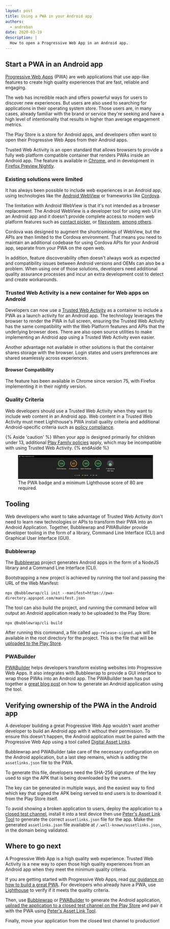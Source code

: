 ```yaml
---
layout: post
title: Using a PWA in your Android app
authors:
  - andreban
date: 2020-03-19
description: |
  How to open a Progressive Web App in an Android app.
---
```


## Start a PWA in an Android app

[Progressive Web Apps][1] (PWA) are web applications that use app-like features to create
high quality experiences that are fast, reliable and engaging.

The web has incredible reach and offers powerful ways for users to discover new experiences. But
users are also used to searching for applications in their operating system store. Those users are,
in many cases, already familiar with the brand or service they're seeking and have a high level of intentionality
that results in higher than average engagement metrics.

The Play Store is a store for Android apps, and developers often want to open their Progressive Web
Apps from their Android apps.

Trusted Web Activity is an open standard that allows browsers to provide a fully web platform
compatible container that renders PWAs inside an Android app. The feature
is available in [Chrome][2], and in development in [Firefox Preview Nightly][3].

### Existing solutions were limited

It has always been possible to include web experiences in an Android app, using technologies like
the [Android WebView][4] or frameworks like [Cordova][5].

The limitation with Android WebView is that it's not intended as a browser replacement. The Android
WebView is a developer tool for using web UI in an Android app and it doesn't provide complete
access to modern web platform features such as [contact picker][6], or [filesystem][7],
[among others][17].

Cordova was designed to augment the shortcomings of WebView, but the APIs are then limited to the
Cordova environment.  That means you need to maintain an additional codebase for using Cordova APIs
for your Android app, separate from your PWA on the open web.   

In addition, feature discoverability often doesn't always work as expected and compatibility issues
between Android versions and OEMs can also be a problem. When using one of those solutions,
developers need additional quality assurance processes and incur an extra development cost to
detect and create workarounds.

### Trusted Web Activity is a new container for Web apps on Android

Developers can now use a [Trusted Web Activity][8] as a container to include a PWA as a launch
activity for an Android app. The technology leverages the browser to render the PWA in full screen,
ensuring the Trusted Web Activity has the same compatibility with the Web Platform features and
APIs that the underlying browser does. There are also open source utilities to make implementing
an Android app using a Trusted Web Activity even easier.  

Another advantage not available in other solutions is that the container shares storage with the
browser. Login states and users preferences are shared seamlessly across experiences.

#### Browser Compatibility

The feature has been available in Chrome since version 75, with Firefox implementing it in their
nightly version.

### Quality Criteria

Web developers should use a Trusted Web Activity when they want to include web content in an
Android app. Web content in a Trusted Web Activity must meet Lighthouse's PWA install quality
criteria and additional Android-specific criteria such as [policy compliance][9].

{% Aside 'caution' %}
  When your app is designed primarily for children under 13,
  additional [Play Family policies][18] apply, which may be incompatible
  with using Trusted Web Activity.
{% endAside %}

<figure class="w-figure w-figure--center">
  <img src="lh-score.png" style="max-width: 100%;"
    alt="A screenshot showing the Lighthouse score for AirHorn, with the PWA badge and a performance score of 100."/>
  <figcaption class="w-figcaption w-figcaption--fullbleed">
    The PWA badge and a minimum Lighthouse score of 80 are required.
  </figcaption>
</figure>

## Tooling 

Web developers who want to take advantage of Trusted Web Activity don't need to learn new
technologies or APIs to transform their PWA into an Android Application. Together, Bubblewrap and
PWABuilder provide developer tooling in the form of a library, Command Line Interface (CLI) and
Graphical User Interface (GUI).

### Bubblewrap

The [Bubblewrap][10] project generates Android apps in the form of a NodeJS
library and a Command Line Interface (CLI).

Bootstrapping a new project is achieved by running the tool and passing the URL of the Web
Manifest:

```shell
npx @bubblewrap/cli init --manifest=https://pwa-directory.appspot.com/manifest.json
```

The tool can also build the project, and running the command below will output an Android
application ready to be uploaded to the Play Store:

```shell
npx @bubblewrap/cli build
```

After running this command, a file called `app-release-signed.apk` will be available in the root
directory for the project. This is the file that will be [uploaded to the Play Store][11].

### PWABuilder

[PWABuilder][12] helps developers transform existing websites into Progressive Web Apps. It also
integrates with Bubblewrap to provide a GUI interface to wrap those PWAs into an Android app.
The PWABuilder team has put together a [great blog post][13] on how to generate an Android application
using the tool.

## Verifying ownership of the PWA in the Android app 

A developer building a great Progressive Web App wouldn't want another developer to build an
Android app with it without their permission. To ensure this doesn't happen, the Android
application must be paired with the Progressive Web App using a tool called
[Digital Asset Links][14].

Bubblewrap and PWABuilder take care of the necessary configuration on the Android application, but
a last step remains, which is adding the `assetlinks.json` file to the PWA.

To generate this file, developers need the SHA-256 signature of the key used to sign the APK that
is being downloaded by the users.

The key can be generated in multiple ways, and the easiest way to find which key that signed the
APK being served to end users is to download it from the Play Store itself. 

To avoid showing a broken application to users, deploy the application to a
[closed test channel][11], install it into a test device then use [Peter's Asset Link Tool][15] to
generate the correct `assetlinks.json` file for the app. Make the generated `assetlinks.json` file
available at `/.well-known/assetlinks.json`, in the domain being validated.

## Where to go next

A Progressive Web App is a high quality web experience. Trusted Web Activity is a new way to open
those high quality experiences from an Android app when they meet the minimum quality criteria.

If you are getting started with Progressive Web Apps, read
[our guidance on how to build a great PWA][1]. For developers who already have a PWA, use
[Lighthouse][16] to verify if it meets the quality criteria.

Then, use [Bubblewrap][10] or [PWABuilder][12] to generate the Android application,
[upload the application to a closed test channel on the Play Store][11] and pair it with the PWA
using [Peter's Asset Link Tool][15].

Finally, move your application from the closed test channel to production!

[1]: /progressive-web-apps/
[2]: https://play.google.com/store/apps/details?id=com.android.chrome
[3]: https://play.google.com/store/apps/details?id=org.mozilla.fenix.nightly
[4]: https://developer.android.com/reference/android/webkit/WebView
[5]: https://cordova.apache.org/
[6]: /contact-picker/
[7]: /native-file-system/
[8]: https://developers.google.com/web/updates/2019/02/using-twa
[9]: https://play.google.com/about/developer-content-policy/
[10]: https://github.com/GoogleChromeLabs/bubblewrap
[11]: https://support.google.com/googleplay/android-developer/answer/3131213?hl=en-GB
[12]: https://pwabuilder.com/
[13]: https://www.davrous.com/2020/02/07/publishing-your-pwa-in-the-play-store-in-a-couple-of-minutes-using-pwa-builder/
[14]: https://developers.google.com/digital-asset-links/v1/getting-started
[15]: https://play.google.com/store/apps/details?id=dev.conn.assetlinkstool
[16]: https://developers.google.com/web/tools/lighthouse
[17]: /fugu-status/
[18]: https://play.google.com/about/families/
